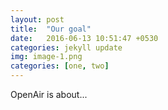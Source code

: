 ```yaml
---
layout: post
title:  "Our goal"
date:   2016-06-13 10:51:47 +0530
categories: jekyll update
img: image-1.png
categories: [one, two]
---
```

OpenAir is about...

